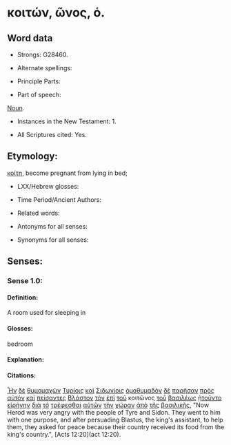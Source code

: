 # κοιτών, ῶνος, ὁ.

<!-- Status: S2=Needs2ndReview -->
<!-- Lexica used for edits: BDAG, FFM, LN, A-S -->

## Word data

* Strongs: G28460.


* Alternate spellings:

* Principle Parts: 

* Part of speech: 

[Noun](http://ugg.readthedocs.io/en/latest/noun.html).

* Instances in the New Testament: 1.

* All Scriptures cited: Yes.

## Etymology: 

[κοίτη](../G28450/01.md), become pregnant from lying in bed;

* LXX/Hebrew glosses: 

* Time Period/Ancient Authors: 

* Related words: 

* Antonyms for all senses:

* Synonyms for all senses: 

## Senses:

### Sense 1.0:

#### Definition: 

A room used for sleeping in

#### Glosses:

bedroom

#### Explanation:

#### Citations:

[Ἦν](../G99999/01.md) [δὲ](../G11610/01.md) [θυμομαχῶν](../G23710/01.md) [Τυρίοις](../G51830/01.md) [καὶ](../G25320/01.md) [Σιδωνίοις](../G46060/01.md) [ὁμοθυμαδὸν](../G36610/01.md) [δὲ](../G11610/01.md) [παρῆσαν](../G39180/01.md) [πρὸς](../G43140/01.md) [αὐτόν](../G08460/01.md) [καὶ](../G25320/01.md) [πείσαντες](../G39820/01.md) [Βλάστον](../G09860/01.md) [τὸν](../G35880/01.md) [ἐπὶ](../G19090/01.md) [τοῦ](../G35880/01.md) κοιτῶνος [τοῦ](../G35880/01.md) [βασιλέως](../G09350/01.md) [ᾐτοῦντο](../G01540/01.md) [εἰρήνην](../G15150/01.md) [διὰ](../G12230/01.md) [τὸ](../G35880/01.md) [τρέφεσθαι](../G51420/01.md) [αὐτῶν](../G08460/01.md) [τὴν](../G35880/01.md) [χώραν](../G55610/01.md) [ἀπὸ](../G05750/01.md) [τῆς](../G35880/01.md) [βασιλικῆς](../G09370/01.md), 
"Now Herod was very angry with the people of Tyre and Sidon. They went to him with one purpose, and after persuading Blastus, the king's assistant, to help them, they asked for peace because their country received its food from the king's country.", 
[Acts 12:20](act 12:20).  
